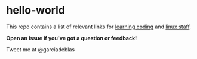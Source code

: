 # hello-world #

This repo contains a list of relevant links for [learning coding](learning-coding.md) and [linux staff](linux-faq.md).

**Open an issue if you've got a question or feedback!**

Tweet me at @garciadeblas
